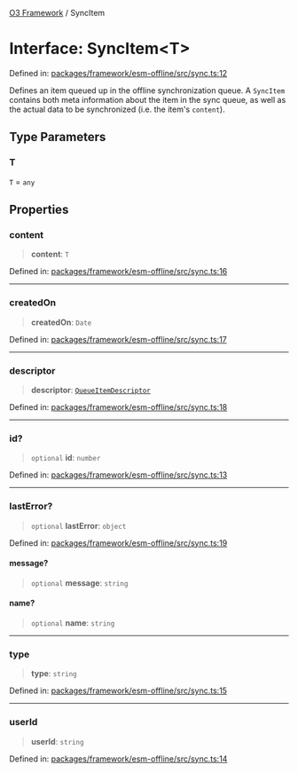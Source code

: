 [O3 Framework](../API.md) / SyncItem

# Interface: SyncItem\<T\>

Defined in: [packages/framework/esm-offline/src/sync.ts:12](https://github.com/openmrs/openmrs-esm-core/blob/85cde3ce59cd3d29230c98040a3f53525e808725/packages/framework/esm-offline/src/sync.ts#L12)

Defines an item queued up in the offline synchronization queue.
A `SyncItem` contains both meta information about the item in the sync queue, as well as the
actual data to be synchronized (i.e. the item's `content`).

## Type Parameters

### T

`T` = `any`

## Properties

### content

> **content**: `T`

Defined in: [packages/framework/esm-offline/src/sync.ts:16](https://github.com/openmrs/openmrs-esm-core/blob/85cde3ce59cd3d29230c98040a3f53525e808725/packages/framework/esm-offline/src/sync.ts#L16)

***

### createdOn

> **createdOn**: `Date`

Defined in: [packages/framework/esm-offline/src/sync.ts:17](https://github.com/openmrs/openmrs-esm-core/blob/85cde3ce59cd3d29230c98040a3f53525e808725/packages/framework/esm-offline/src/sync.ts#L17)

***

### descriptor

> **descriptor**: [`QueueItemDescriptor`](QueueItemDescriptor.md)

Defined in: [packages/framework/esm-offline/src/sync.ts:18](https://github.com/openmrs/openmrs-esm-core/blob/85cde3ce59cd3d29230c98040a3f53525e808725/packages/framework/esm-offline/src/sync.ts#L18)

***

### id?

> `optional` **id**: `number`

Defined in: [packages/framework/esm-offline/src/sync.ts:13](https://github.com/openmrs/openmrs-esm-core/blob/85cde3ce59cd3d29230c98040a3f53525e808725/packages/framework/esm-offline/src/sync.ts#L13)

***

### lastError?

> `optional` **lastError**: `object`

Defined in: [packages/framework/esm-offline/src/sync.ts:19](https://github.com/openmrs/openmrs-esm-core/blob/85cde3ce59cd3d29230c98040a3f53525e808725/packages/framework/esm-offline/src/sync.ts#L19)

#### message?

> `optional` **message**: `string`

#### name?

> `optional` **name**: `string`

***

### type

> **type**: `string`

Defined in: [packages/framework/esm-offline/src/sync.ts:15](https://github.com/openmrs/openmrs-esm-core/blob/85cde3ce59cd3d29230c98040a3f53525e808725/packages/framework/esm-offline/src/sync.ts#L15)

***

### userId

> **userId**: `string`

Defined in: [packages/framework/esm-offline/src/sync.ts:14](https://github.com/openmrs/openmrs-esm-core/blob/85cde3ce59cd3d29230c98040a3f53525e808725/packages/framework/esm-offline/src/sync.ts#L14)
